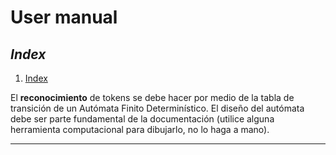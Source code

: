 #  User manual 


## _Index_

1. [Index](#index) 

El **reconocimiento** de tokens se debe hacer por medio de la tabla de transición de un Autómata Finito Determinístico.
El diseño del autómata debe ser parte fundamental de la documentación (utilice alguna herramienta computacional para dibujarlo, no lo haga a mano).
 
--- 
<!-- ![](gametiles.jpeg)  to add image  -->